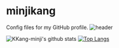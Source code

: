 # minjikang
Config files for my GitHub profile.
![header](https://capsule-render.vercel.app/api?type=waving&color=d6ace6&height=400&text=Minji%20Kang&fontColor=d7ace8&fontSize=80&animation=fadeIn&desc=안녕하세요%20빅데이터%20공부를%20하고있는%20학생입니다&descAlign=70&descAlignY=70&descSize=15)

![KKang-minji's github stats](https://github-readme-stats.vercel.app/api?username=KKang-minji&show_icons=true)
[![Top Langs](https://github-readme-stats.vercel.app/api/top-langs/?username=KKang-minji&layout=compact)](https://github.com/KKang-minji/github-readme-stats)

